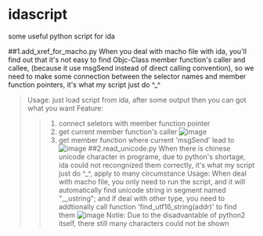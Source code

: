 # idascript
some useful python script for ida 

##1.add_xref_for_macho.py
		  When you deal with macho file with ida, you'll find out that it's not easy to find Objc-Class 
		member function's caller and callee, (because it use msgSend instead of direct calling 
		convention), so we need to make some connection between the selector names and member function 
		pointers, it's what my script just do ^_^
>Usage: just load script from ida, after some output then you can got what you want
>Feature:	
>>1. connect seletors with member function pointer 
>>2. get current member function's caller
	![image](https://github.com/lichao890427/idascript/blob/master/screenshots/add_xref_for_macho_1.png)
>>3. get member function where current 'msgSend' lead to
	![image](https://github.com/lichao890427/idascript/blob/master/screenshots/add_xref_for_macho_2.png)
##2.read_unicode.py
		  When there is chinese unicode character in programe, due to python's shortage, ida could not 
		recongnized them correctly, it's what my script just do ^_^, apply to many circumstance
>Usage: When deal with macho file, you only need to run the script, and it will automatically find unicode
string in segment named "__ustring"; and if deal with other type, you need to addtionally call function
'find_utf16_string(addr)' to find them
	![image](https://github.com/lichao890427/idascript/blob/master/screenshots/read_unicode.png)
>Notie: Due to the disadvantable of python2 itself, there still many characters could not be shown
